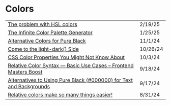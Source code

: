 # Colors

|                                                                                                                                                                           |          |
| ------------------------------------------------------------------------------------------------------------------------------------------------------------------------- | -------- |
| [The problem with HSL colors](https://tigerabrodi.blog/the-problem-with-hsl-colors?ref=dailydev)                                                                          | 2/19/25  |
| [The Infinite Color Palette Generator](https://app.daily.dev/posts/the-infinite-color-palette-generator-1vb5vrkvc)                                                        | 1/25/25  |
| [Alternative Colors for Pure Black](https://app.daily.dev/posts/alternative-colors-for-pure-black-ijwzrkmjz)                                                              | 11/1/24  |
| [Come to the light-dark() Side](https://css-tricks.com/come-to-the-light-dark-side/?ref=dailydev)                                                                         | 10/26/24 |
| [CSS Color Properties You Might Not Know About](https://webdeveloper.beehiiv.com/p/css-color-properties-you-might-not-know-about?ref=dailydev)                            | 10/3/24  |
| [Relative Color Syntax — Basic Use Cases – Frontend Masters Boost](https://app.daily.dev/posts/relative-color-syntax-basic-use-cases-frontend-masters-boost-btzjof1r6)    | 9/18/24  |
| [Alternatives to Using Pure Black (#000000) for Text and Backgrounds](https://uxplanet.org/alternatives-to-using-pure-black-000000-for-text-and-backgrounds-54ef0e733cdb) | 9/17/24  |
| [Relative colors make so many things easier!](https://app.daily.dev/posts/relative-colors-make-so-many-things-easier--8bjbzflta)                                          | 8/31/24  |
